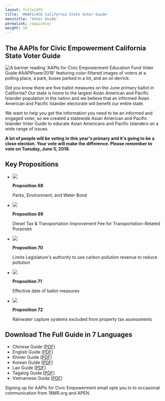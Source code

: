 ```yaml
---
layout: fullwidth
title: '#AAPIs4CE California State Voter Guide'
menutitle: 'Voter Guide'
permalink: /aapis4ce/
weight: 10
---
```


## The AAPIs for Civic Empowerment California State Voter Guide

<div id="google_translate_element"></div><script type="text/javascript">
function googleTranslateElementInit() {
  new google.translate.TranslateElement({pageLanguage: 'en', layout: google.translate.TranslateElement.InlineLayout.SIMPLE, gaTrack: true, gaId: 'UA-34494870-7'}, 'google_translate_element');
}
</script><script type="text/javascript" src="//translate.google.com/translate_a/element.js?cb=googleTranslateElementInit"></script>

<img class="banner" src="../static/images/2018-guide/june/banner.jpg" alt="A banner reading 'AAPIs for Civic Empowerment Education Fund Voter Guide #AAPIPower2018' featuring color-filtered images of voters at a polling place, a park, buses parked in a lot, and an oil derrick.">

Did you know there are five ballot measures on the June primary ballot in California? Our state is home to the largest Asian American and Pacific Islander population in the nation and we believe that an informed Asian American and Pacific Islander electorate will benefit our entire state.

We want to help you get the information you need to be an informed and engaged voter, so we created a statewide Asian American and Pacific Islander Voter Guide to educate Asian Americans and Pacific Islanders on a wide range of issues.

__A lot of people will be voting in this year's primary and it's going to be a close election. Your vote will make the difference. Please remember to vote on Tuesday, June 5, 2018.__

## Key Propositions

<ul class="rig" id="2018-props">
	<li><a href="https://facebook.com/18MillionRising.org/photos/a.1890253707672860.1073741838.454301294601449/1890253734339524/?type=3&theater"><img src="../static/images/2018-guide/june/prop68.jpg"></a>
		<p><b>Proposition 68</b></p>
		<p>Parks, Environment, and Water Bond</p>
	</li>
	<li><a href="https://facebook.com/18MillionRising.org/photos/a.1890253707672860.1073741838.454301294601449/1890253757672855/?type=3&theater"><img src="../static/images/2018-guide/june/prop69.jpg"></a>
		<p><b>Proposition 69</b></p> 
		<p>Diesel Tax & Transportation Improvement Fee for Transportation-Related Purposes</p>
	</li>
	<li><a href="https://facebook.com/18MillionRising.org/photos/a.1890253707672860.1073741838.454301294601449/1890253907672840/?type=3&theater"><img src="../static/images/2018-guide/june/prop70.jpg"></a>
		<p><b>Proposition 70</b></p>
		<p>Limits Legislature's authority to use carbon pollution revenue to reduce pollution</p>
	</li>
	<li><a href="https://facebook.com/18MillionRising.org/photos/a.1890253707672860.1073741838.454301294601449/1890253801006184/?type=3&theater"><Img src="../static/images/2018-guide/june/prop71.jpg"></a>
		<p><b>Proposition 71</b></p>
		<p>Effective date of ballot measures</p>
	</li>
	<li><a href="https://facebook.com/18MillionRising.org/photos/a.1890253707672860.1073741838.454301294601449/1890253844339513/?type=3&theater"><img src="../static/images/2018-guide/june/prop72.jpg"></a>
		<p><b>Proposition 72</b></p>
		<p>Rainwater capture systems excluded from property tax assessments</p>
	</li>
</ul>

## Download The Full Guide in 7 Languages

- Chinese Guide [<a href="../static/pdf/2018/june/chinese.pdf">PDF</a>]
- English Guide [<a href="../static/pdf/2018/june/english.pdf">PDF</a>]
- Khmer Guide [<a href="../static/pdf/2018/june/khmer.pdf">PDF</a>]
- Korean Guide [<a href="../static/pdf/2018/june/korean.pdf">PDF</a>]
- Lao Guide [<a href="../static/pdf/2018/june/lao.pdf">PDF</a>]
- Tagalog Guide [<a href="../static/pdf/2018/june/tagalog.pdf">PDF</a>]
- Vietnamese Guide [<a href="../static/pdf/2018/june/vietnamese.pdf">PDF</a>]

<!-- ## Sponsoring Organizations

_While this is a complete list of sponsors, please refer to the full guide to see detailed positions from each organization. Since we represent some of the enormous diversity of California's AAPI population, not all organizations endorse and align on all ballot propositions._

<ul class="rig" id="orgs">
	<li><a href="http://18millionrising.org"><img src="../static/images/orgs/18MR.png"></a>
		<p>18MillionRising.org</p>
	</li>
	<li><a href="http://a3pcon.org"><img src="../static/images/orgs/A3PCON.jpg"></a>
		<p>Asian Pacific Policy & Planning Council</p>
	</li>
	<li><a href="http://advancingjustice.org"><img src="../static/images/orgs/AAAJ-CA.gif"></a>
		<p>Asian Americans Advancing Justice - California</p>
	</li>	
	<li><a href="http://advancingjustice-la.org"><img src="../static/images/orgs/AAAJ-LA.jpg"></a>
		<p>Asian Americans Advancing Justice - Los Angeles</p>
	</li>
	<li><a href="http://asianhealthservices.org"><img src="../static/images/orgs/AHS.jpg"></a>
		<p>Asian Health Services</p>
	</li>
	<li><a href="http://aiwa.org"><img src="../static/images/orgs/AIWA.jpg"></a>
		<p>Asian Immigrant Women Advocates</p>
	</li>
	<li><a href="http://asianlawalliance.org"><img src="../static/images/orgs/ALA.jpg"></a>
		<p>Asian Law Alliance</p>
	</li>
	<li><a href="http://advancingjustice-alc.org"><img src="../static/images/orgs/ALC.jpg"></a>
		<p>Asian Law Caucus</p>
	</li>
	<li><a href="http://apala.org"><img src="../static/images/orgs/APALA.png"></a>
		<p>Asian Pacific American Labor Alliance</p>
	</li>
	<li><a href="http://apen4ej.org"><img src="../static/images/orgs/APEN.jpg"></a>
		<p>Asian Pacific Environmental Network</p>
	</li>
	<li><a href="http://apiequalityla.org"><img src="../static/images/orgs/APIELA.png"></a>
		<p>API Equality - LA</p>
	</li>
	<li><a href="http://apiequalitync.org"><img src="../static/images/orgs/APIENC.png"></a>
		<p>API Equality - Northern California</p>
	</li>
	<li><a href="http://aypal.org"><img src="../static/images/orgs/AYPAL.jpg"></a>
		<p>Asian/Pacific Islander Youth Promoting Advocacy & Leadership (AYPAL)</p>
	</li>
	<li><a href="http://caasf.org"><img src="../static/images/orgs/CAA.jpg"></a>
		<p>Chinese for Affirmative Action</p>
	</li>
	<li><a href="http://cpasf.org"><img src="../static/images/orgs/CPA.png"></a>
		<p>Chinese Progressive Association - SF</p>
	</li>
	<li><a href="http://ebaldc.org"><img src="../static/images/orgs/EBALDC.jpg"></a>
		<p>East Bay Asian Local Development Corporation</p>
	</li>
	<li><a href="http://filipinos4jutsice.org"><img src="../static/images/orgs/FAJ.jpg"></a>
		<p>Filipino Advocates for Justice</p>
	</li>
	<li><a href="http://forwardtogether.org"><img src="../static/images/orgs/FT.jpg"></a>
		<p>Forward Together</p>
	</li>
	<li><a href="http://hipsacramento.com"><img src="../static/images/orgs/HIP.jpg"></a>
		<p>Hmong Innovating Politics</p>
	</li>
	<li><a href="http://kgalb.org"><img src="../static/images/orgs/KGA.png"></a>
		<p>Khmer Girls in Action</p>
	</li>
	<li><a href="http://krcla.org"><img src="../static/images/orgs/KRC.png"></a>
		<p>Korean Resource Center</p>
	</li>
	<li><a href="http://mivcalifornia.org"><img src="../static/images/orgs/MIV.jpg"></a>
		<p>Mobilize the Immigrant Vote</p>
	</li>
	<li><a href="http://napawfsandiego.wordpress.com"><img src="../static/images/orgs/NAPAWF-SD.jpg"></a>
		<p>National Asian Pacific American Women's Forum - San Diego</p>
	</li>
	<li><a href="http://southasiannetwork.org"><img src="../static/images/orgs/SAN.png"></a>
		<p>South Asian Network</p>
	</li>
</ul> -->

<div id="email-signup" class="mfp-hide mfp-with-anim">
	<link href='https://actionnetwork.org/css/style-embed-whitelabel.css' rel='stylesheet' type='text/css' />
	<script>window.yepnope || document.write('<script src="https://actionnetwork.org/includes/js/yepnope154-min.js"><\/script>');</script>
	<script src='https://actionnetwork.org/widgets/v2/petition/aapis-for-civic-empowerment?format=js&source=widget&style=full'></script>
	<div id='can-petition-area-aapis-for-civic-empowerment' style='width: 100%'><!-- this div is the target for our HTML insertion --></div>
	<span>Signing up for AAPIs for Civic Empowerment email opts you in to occasional communication from 18MR.org and APEN.</span>
</div>

<!-- <div id="pop" class="mfp-hide mfp-with-anim">
	<div id="signupbox">
		<h1>Ready to Get Empowered?</h1>
		<p>Sign up for AAPIs for Civic Empowerment updates to get election reminders, organizing news, and more, delivered to your inbox.</p>
		<a href="#email-signup" class="email-signup" data-effect="mfp-zoom-in">Join our mailing list now</a>
	</div>
</div> -->